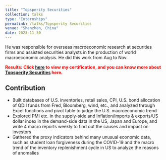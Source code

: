 ```yaml
---
title: "Topsperity Securities"
collection: talks
type: "Internships"
permalink: /talks/Topsperity Securities
venue: "Shenzhen, China"
date: 2023-11-30
---
```


He was responsible for overseas macroeconomic research at securities firms and assisted securities analysts in the production of world macroeconomic analysis. He did this work from Aug to Nov.

<span style="color:red">**Results: Click [here]({{site.url}}/file/德邦证券实习证明隐私.pdf) to view my certification, and you can know more about [Topsperity Securities](https://www.tebon.com.cn/main/index.html) here.**

Contribution
---
*	Built databases of U.S. inventories, retail sales, CPI, U.S. bond allocation of QDII funds from Fred, Bloomberg, wind, etc., and analyzed through Excel functions and pivot table to judge the U.S. macroeconomic trend
*	Explored PMI etc. in the supply-side and Inflation/imports & exports/US dollar index in the demand-side data in the US, Japan and Europe, and write 4 macro reports weekly to find out the causes and impact on investors 
*	Gathered the proxy indicators behind many unusual economic data, such as student loan forgiveness during the COVID-19 and the macro trend of the inventory replenishment cycle in US to analyze the reasons of anomalies

